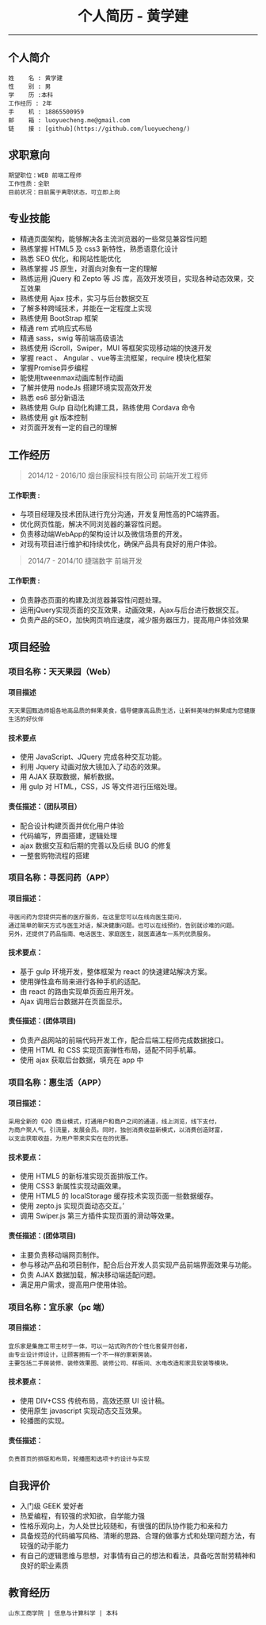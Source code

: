 # <center>个人简历 - 黄学建</center>

-----------

## 个人简介

	姓    名 : 黄学建
	性    别 : 男
	学    历 :本科
	工作经历 : 2年
	手    机 : 18865500959
	邮    箱 : luoyuecheng.me@gmail.com
	链    接 : [github](https://github.com/luoyuecheng/)

## 求职意向

	期望职位：WEB 前端工程师
	工作性质：全职
	目前状况：目前属于离职状态，可立即上岗

## 专业技能

* 精通页面架构，能够解决各主流浏览器的一些常见兼容性问题
* 熟练掌握 HTML5 及 css3 新特性，熟悉语意化设计
* 熟悉 SEO 优化，和网站性能优化
* 熟练掌握 JS 原生，对面向对象有一定的理解
* 熟练运用 jQuery 和 Zepto 等 JS 库，高效开发项目，实现各种动态效果，交互效果
* 熟练使用 Ajax 技术，实习与后台数据交互
* 了解多种跨域技术，并能在一定程度上实现
* 熟练使用 BootStrap 框架
* 精通 rem 式响应式布局
* 精通 sass，swig 等前端高级语法
* 熟练使用 iScroll，Swiper，MUI 等框架实现移动端的快速开发
* 掌握 react 、 Angular 、vue等主流框架，require 模块化框架
* 掌握Promise异步编程
* 能使用tweenmax动画库制作动画
* 了解并使用 nodeJs 搭建环境实现高效开发
* 熟悉 es6 部分新语法
* 熟练使用 Gulp 自动化构建工具，熟练使用 Cordava 命令
* 熟练使用 git 版本控制
* 对页面开发有一定的自己的理解

## 工作经历

> 2014/12 - 2016/10  烟台康宸科技有限公司        前端开发工程师

#### 工作职责 :

* 与项目经理及技术团队进行充分沟通，开发复用性高的PC端界面。
* 优化网页性能，解决不同浏览器的兼容性问题。
* 负责移动端WebApp的架构设计以及微信场景的开发。
* 对现有项目进行维护和持续优化，确保产品具有良好的用户体验。

> 2014/7 - 2014/10   捷瑞数字       前端开发

#### 工作职责 :

* 负责静态页面的构建及浏览器兼容性问题处理。
*  运用jQuery实现页面的交互效果，动画效果，Ajax与后台进行数据交互。
* 负责产品的SEO，加快网页响应速度，减少服务器压力，提高用户体验效果

## 项目经验


### 项目名称：天天果园（Web）

#### 项目描述

	天天果园甄选师姐各地高品质的鲜果美食，倡导健康高品质生活，让新鲜美味的鲜果成为您健康生活的好伙伴

#### 技术要点

* 使用 JavaScript、JQuery 完成各种交互功能。
* 利用 Jquery 动画对放大镜加入了动态的效果。
* 用 AJAX 获取数据，解析数据。
* 用 gulp 对 HTML，CSS，JS 等文件进行压缩处理。

#### 责任描述：（团队项目）

* 配合设计构建页面并优化用户体验
* 代码编写，界面搭建，逻辑处理
* ajax 数据交互和后期的完善以及后续 BUG 的修复
* 一整套购物流程的搭建


### 项目名称：寻医问药（APP）

#### 项目描述：

	寻医问药为您提供完善的医疗服务，在这里您可以在线向医生提问，
	通过简单的聊天方式与医生对话，解决健康问题。也可以在线预约，告别就诊难的问题。
	另外，还提供了药品指南、电话医生、家庭医生，就医直通车一系列优质服务。

#### 技术要点：

* 基于 gulp 环境开发，整体框架为 react 的快速建站解决方案。
* 使用弹性盒布局来进行各种手机的适配。
* 由 react 的路由实现单页面应用开发。
* Ajax 调用后台数据并在页面显示。

#### 责任描述：(团体项目)

* 负责产品网站的前端代码开发工作，配合后端工程师完成数据接口。
* 使用 HTML 和 CSS 实现页面弹性布局，适配不同手机幕。
* 使用 ajax 获取后台数据，填充在 app 中


### 项目名称：惠生活（APP）

#### 项目描述：

	采用全新的 O2O 商业模式，打通用户和商户之间的通道，线上浏览，线下支付，
	为商户聚人气，引流量，发展会员。同时，独创消费收益新模式，以消费创造财富，
	以支出获取收益，为用户带来实实在在的优惠。

#### 技术要点：
* 使用 HTML5 的新标准实现页面排版工作。
* 使用 CSS3 新属性实现动画效果。
* 使用 HTML5 的 localStorage 缓存技术实现页面一些数据缓存。
* 使用 zepto.js 实现页面动态交互。’
* 调用 Swiper.js 第三方插件实现页面的滑动等效果。

#### 责任描述：(团体项目)

* 主要负责移动端网页制作。
* 参与移动产品和项目制作，配合后台开发人员实现产品前端界面效果与功能。
* 负责 AJAX 数据加载，解决移动端适配问题。
* 满足用户需求，提高用户使用体验。


### 项目名称：宜乐家（pc 端）

#### 项目描述：

	宜乐家是集施工带主材于一体，可以一站式购齐的个性化套餐开创者，
	由专业设计师设计，让顾客拥有一个不一样的家新房装。
	主要包括二手房装修、装修效果图、装修公司、样板间、水电改造和家具软装等模块。

#### 技术要点：
* 使用 DIV+CSS 传统布局，高效还原 UI 设计稿。
* 使用原生 javascript 实现动态交互效果。
* 轮播图的实现。

#### 责任描述：

	负责首页的排版和布局，轮播图和选项卡的设计与实现

## 自我评价

* 入门级 GEEK 爱好者
* 热爱编程，有较强的求知欲，自学能力强
* 性格乐观向上，为人处世比较随和，有很强的团队协作能力和亲和力
* 具备规范的代码编写风格、清晰的思路、合理的做事方式和处理问题方法，有较强的动手能力
* 有自己的逻辑思维与思想，对事情有自己的想法和看法，具备吃苦耐劳精神和良好的职业素质

## 教育经历

	山东工商学院 | 信息与计算科学 | 本科
